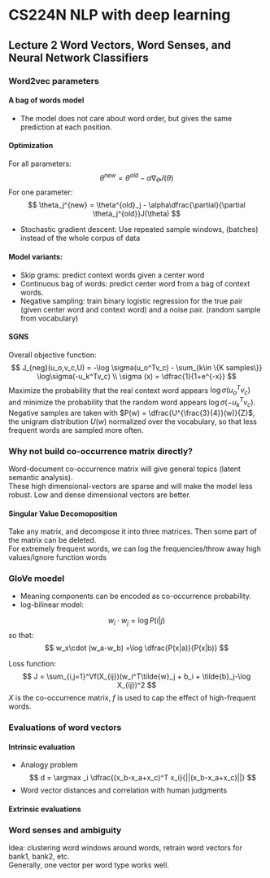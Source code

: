 # CS224N NLP with deep learning
## Lecture 2 Word Vectors, Word Senses, and Neural Network Classifiers
### Word2vec parameters
#### A bag of words model
+ The model does not care about word order, but gives the same prediction at each position. 
#### Optimization
For all parameters:
$$
\theta^{new} = \theta^{old} - \alpha\nabla_{\theta}J(\theta)
$$
For one parameter:
$$
\theta_j^{new} = \theta^{old}_j - \alpha\dfrac{\partial}{\partial \theta_j^{old}}J(\theta)
$$
+ Stochastic gradient descent: Use repeated sample windows, (batches) instead of the whole corpus of data
#### Model variants:
+ Skip grams: predict context words given a center word
+ Continuous bag of words: predict center word from a bag of context words. 
+ Negative sampling: train binary logistic regression for the true pair (given center word and context word) and a noise pair. (random sample from vocabulary)
#### SGNS
Overall objective function:
$$
J_{neg}(u_o,v_c,U) = -\log \sigma(u_o^Tv_c) - \sum_{k\in \{K samples\}} \log\sigma(-u_k^Tv_c) \\
\sigma (x) = \dfrac{1}{1+e^{-x}}
$$
Maximize the probability that the real context word appears $\log \sigma(u_o^Tv_c)$ and minimize the probability that the random word appears $\log\sigma(-u_k^Tv_c)$.   
Negative samples are taken with $P(w) = \dfrac{U^{\frac{3}{4}}(w)}{Z}$, the unigram distribution $U(w)$ normalized over the vocabulary, so that less frequent words are sampled more often. 
### Why not build co-occurrence matrix directly?
Word-document co-occurrence matrix will give general topics (latent semantic analysis).  
These high dimensional-vectors are sparse and will make the model less robust. Low and dense dimensional vectors are better.
#### Singular Value Decomoposition 
Take any matrix, and decompose it into three matrices. Then some part of the matrix can be deleted.   
For extremely frequent words, we can log the frequencies/throw away high values/ignore function words
### GloVe moedel
+ Meaning components can be encoded as co-occurrence probability. 
+ log-bilinear model:

$$
w_i\cdot w_j = \log P(i|j) 
$$
so that:
$$
w_x\cdot (w_a-w_b) =\log \dfrac{P(x|a)}{P(x|b)}
$$

Loss function:
$$
J = \sum_{i,j=1}^Vf(X_{ij})(w_i^T\tilde{w}_j + b_i + \tilde{b}_j-\log X_{ij})^2
$$
$X$ is the co-occurrence matrix, $f$ is used to cap the effect of high-frequent words.
### Evaluations of word vectors
#### Intrinsic evaluation
+ Analogy problem
$$
d = \argmax _i \dfrac{(x_b-x_a+x_c)^T x_i}{||(x_b-x_a+x_c)||}
$$
+ Word vector distances and correlation with human judgments
#### Extrinsic evaluations
### Word senses and ambiguity
Idea: clustering word windows around words, retrain word vectors for bank1, bank2, etc.   
Generally, one vector per word type works well. 